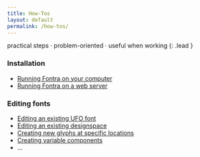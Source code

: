 ```yaml
---
title: How-Tos
layout: default
permalink: /how-tos/
---
```


practical steps · problem-oriented · useful when working
{: .lead }

### Installation

- [Running Fontra on your computer](running-fontra-desktop)
- [Running Fontra on a web server](#)

### Editing fonts

- [Editing an existing UFO font](#)
- [Editing an existing designspace](#)
- [Creating new glyphs at specific locations](#)
- [Creating variable components](#)
- ...

